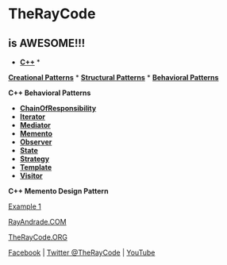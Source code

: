 # TheRayCode
## is AWESOME!!!

* **[C++](../README.md)** * 

**[Creational Patterns](../Creational/README.md)** * **[Structural Patterns](../Structural/README.md)** * **[Behavioral Patterns](../README.md)**

**C++ Behavioral Patterns**

* **[ChainOfResponsibility](../ChainOfResponsibility/README.md)**
* **[Iterator](../Iterator/README.md)**
* **[Mediator](../Mediator/README.md)**
* **[Memento](./README.md)**
* **[Observer](../Observer/README.md)**
* **[State](../State/README.md)**
* **[Strategy](../Strategy/README.md)**
* **[Template](../Template/README.md)**
* **[Visitor](../Visitor/README.md)**

**C++ Memento Design Pattern**

[Example 1](./MO1/README.md)

[RayAndrade.COM](https://www.RayAndrade.com)

[TheRayCode.ORG](https://www.TheRayCode.org)

[Facebook](https://www.facebook.com/TheRayCode/) | [Twitter @TheRayCode](https://www.twitter.com/TheRayCode/) | [YouTube](https://www.youtube.com/AndradeRay/)
